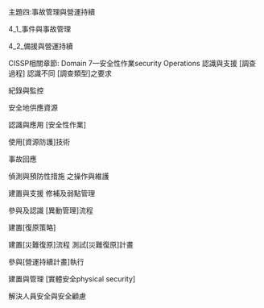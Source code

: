主題四:事故管理與營運持續

4_1_事件與事故管理

4_2_備援與營運持續

CISSP相關章節: Domain 7—安全性作業security Operations
認識與支援  [調查過程]
認識不同 [調查類型]之要求

紀錄與監控

安全地供應資源

認識與應用 [安全性作業]

使用[資源防護]技術

事故回應

偵測與預防性措施  之操作與維護

建置與支援  修補及弱點管理

參與及認識 [異動管理]流程

建置[復原策略]

建置[災難復原]流程
測試[災難復原]計畫

參與[營運持續計畫]執行

建置與管理 [實體安全physical security]

解決人員安全與安全顧慮
